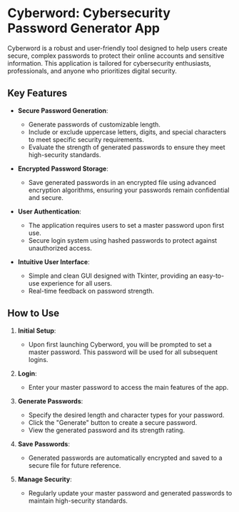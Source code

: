 # Cyberword: Cybersecurity Password Generator App

Cyberword is a robust and user-friendly tool designed to help users create secure, complex passwords to protect their online accounts and sensitive information. This application is tailored for cybersecurity enthusiasts, professionals, and anyone who prioritizes digital security.

## Key Features

- **Secure Password Generation**:
  - Generate passwords of customizable length.
  - Include or exclude uppercase letters, digits, and special characters to meet specific security requirements.
  - Evaluate the strength of generated passwords to ensure they meet high-security standards.

- **Encrypted Password Storage**:
  - Save generated passwords in an encrypted file using advanced encryption algorithms, ensuring your passwords remain confidential and secure.

- **User Authentication**:
  - The application requires users to set a master password upon first use.
  - Secure login system using hashed passwords to protect against unauthorized access.

- **Intuitive User Interface**:
  - Simple and clean GUI designed with Tkinter, providing an easy-to-use experience for all users.
  - Real-time feedback on password strength.

## How to Use

1. **Initial Setup**:
   - Upon first launching Cyberword, you will be prompted to set a master password. This password will be used for all subsequent logins.

2. **Login**:
   - Enter your master password to access the main features of the app.

3. **Generate Passwords**:
   - Specify the desired length and character types for your password.
   - Click the "Generate" button to create a secure password.
   - View the generated password and its strength rating.

4. **Save Passwords**:
   - Generated passwords are automatically encrypted and saved to a secure file for future reference.

5. **Manage Security**:
   - Regularly update your master password and generated passwords to maintain high-security standards.

